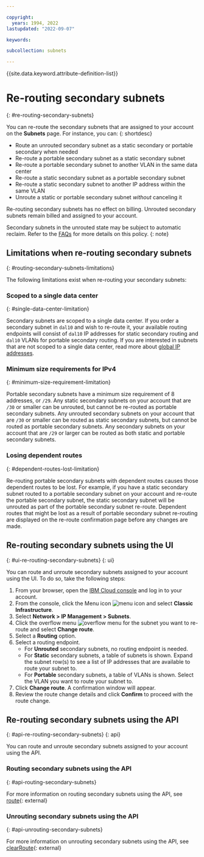 ```yaml
---

copyright:
  years: 1994, 2022
lastupdated: "2022-09-07"

keywords:

subcollection: subnets

---
```


{{site.data.keyword.attribute-definition-list}}

# Re-routing secondary subnets
{: #re-routing-secondary-subnets}

You can re-route the secondary subnets that are assigned to your account on the **Subnets** page. For instance, you can:
{: shortdesc}

* Route an unrouted secondary subnet as a static secondary or portable secondary when needed
* Re-route a portable secondary subnet as a static secondary subnet
* Re-route a portable secondary subnet to another VLAN in the same data center
* Re-route a static secondary subnet as a portable secondary subnet
* Re-route a static secondary subnet to another IP address within the same VLAN
* Unroute a static or portable secondary subnet _without_ canceling it

Re-routing secondary subnets has no effect on billing. Unrouted secondary subnets remain billed and assigned to your account.

Secondary subnets in the unrouted state may be subject to automatic reclaim. Refer to the [FAQs](/docs/subnets?topic=subnets-faq#faq-unrouted-subnets-automatic-reclaim) for more details on this policy.
{: note}

## Limitations when re-routing secondary subnets
{: #routing-secondary-subnets-limitations}

The following limitations exist when re-routing your secondary subnets:

### Scoped to a single data center
{: #single-data-center-limitation}

Secondary subnets are scoped to a single data center. If you order a secondary subnet in `dal10` and wish to re-route it, your available routing endpoints will consist of `dal10` IP addresses for static secondary routing and `dal10` VLANs for portable secondary routing. If you are interested in subnets that are not scoped to a single data center, read more about [global IP addresses](/docs/subnets?topic=subnets-work-with-global-ip-addresses).

### Minimum size requirements for IPv4
{: #minimum-size-requirement-limitation}

Portable secondary subnets have a minimum size requirement of 8 addresses, or `/29`. Any static secondary subnets on your account that are `/30` or smaller can be unrouted, but cannot be re-routed as portable secondary subnets. Any unrouted secondary subnets on your account that are `/30` or smaller can be routed as static secondary subnets, but cannot be routed as portable secondary subnets. Any secondary subnets on your account that are `/29` or larger can be routed as both static and portable secondary subnets.

### Losing dependent routes
{: #dependent-routes-lost-limitation}

Re-routing portable secondary subnets with dependent routes causes those dependent routes to be lost. For example, if you have a static secondary subnet routed to a portable secondary subnet on your account and re-route the portable secondary subnet, the static secondary subnet will be unrouted as part of the portable secondary subnet re-route. Dependent routes that might be lost as a result of portable secondary subnet re-routing are displayed on the re-route confirmation page before any changes are made.

## Re-routing secondary subnets using the UI
{: #ui-re-routing-secondary-subnets}
{: ui}

You can route and unroute secondary subnets assigned to your account using the UI. To do so, take the following steps:

1. From your browser, open the [IBM Cloud console](https://{DomainName}/) and log in to your account.
1. From the console, click the Menu icon ![menu icon](../../icons/icon_hamburger.svg) and select **Classic Infrastructure**.
1. Select **Network > IP Management > Subnets**.
1. Click the overflow menu ![overflow menu](images/overflow.png) for the subnet you want to re-route and select **Change route**.
1. Select a **Routing** option.
1. Select a routing endpoint.
    * For **Unrouted** secondary subnets, no routing endpoint is needed.
    * For **Static** secondary subnets, a table of subnets is shown. Expand the subnet row(s) to see a list of IP addresses that are available to route your subnet to.
    * For **Portable** secondary subnets, a table of VLANs is shown. Select the VLAN you want to route your subnet to.
1. Click **Change route**. A confirmation window will appear.
1. Review the route change details and click **Confirm** to proceed with the route change.

## Re-routing secondary subnets using the API
{: #api-re-routing-secondary-subnets}
{: api}

You can route and unroute secondary subnets assigned to your account using the API.

### Routing secondary subnets using the API
{: #api-routing-secondary-subnets}

For more information on routing secondary subnets using the API, see [route](https://sldn.softlayer.com/reference/services/SoftLayer_Network_Subnet/route/){: external}

### Unrouting secondary subnets using the API
{: #api-unrouting-secondary-subnets}

For more information on unrouting secondary subnets using the API, see [clearRoute](https://sldn.softlayer.com/reference/services/SoftLayer_Network_Subnet/clearRoute/){: external}
